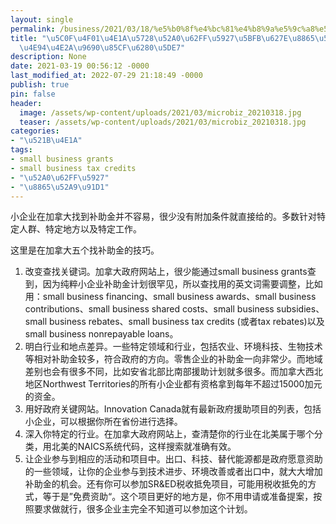 ```yaml
---
layout: single
permalink: /business/2021/03/18/%e5%b0%8f%e4%bc%81%e4%b8%9a%e5%9c%a8%e5%8a%a0%e6%8b%bf%e5%a4%a7%e5%af%bb%e6%89%be%e8%a1%a5%e5%8a%a9%e9%87%91%e7%9a%84%e4%ba%94%e4%b8%aa%e9%9a%90%e8%97%8f%e6%8a%80%e5%b7%a7/
title: "\u5C0F\u4F01\u4E1A\u5728\u52A0\u62FF\u5927\u5BFB\u627E\u8865\u52A9\u91D1\u7684\
  \u4E94\u4E2A\u9690\u85CF\u6280\u5DE7"
description: None
date: 2021-03-19 00:56:12 -0000
last_modified_at: 2022-07-29 21:18:49 -0000
publish: true
pin: false
header:
  image: /assets/wp-content/uploads/2021/03/microbiz_20210318.jpg
  teaser: /assets/wp-content/uploads/2021/03/microbiz_20210318.jpg
categories:
- "\u521B\u4E1A"
tags:
- small business grants
- small business tax credits
- "\u52A0\u62FF\u5927"
- "\u8865\u52A9\u91D1"
---
```

小企业在加拿大找到补助金并不容易，很少没有附加条件就直接给的。多数针对特定人群、特定地方以及特定工作。

这里是在加拿大五个找补助金的技巧。

  1. 改变查找关键词。加拿大政府网站上，很少能通过small business grants查到，因为纯粹小企业补助金计划很罕见，所以查找用的英文词需要调整，比如用：small business financing、small business awards、small business contributions、small business shared costs、small business subsidies、small business rebates、small business tax credits (或者tax rebates)以及small business nonrepayable loans。
  2. 明白行业和地点差异。一些特定领域和行业，包括农业、环境科技、生物技术等相对补助金较多，符合政府的方向。零售企业的补助金一向非常少。而地域差别也会有很多不同，比如安省北部比南部援助计划就多很多。而加拿大西北地区Northwest Territories的所有小企业都有资格拿到每年不超过15000加元的资金。
  3. 用好政府关键网站。Innovation Canada就有最新政府援助项目的列表，包括小企业，可以根据你所在省份进行选择。
  4. 深入你特定的行业。在加拿大政府网站上，查清楚你的行业在北美属于哪个分类，用北美的NAICS系统代码，这样搜索就准确有效。
  5. 让企业参与到相应的活动和项目中。出口、科技、替代能源都是政府愿意资助的一些领域，让你的企业参与到技术进步、环境改善或者出口中，就大大增加补助金的机会。还有你可以参加SR&ED税收抵免项目，可能用税收抵免的方式，等于是”免费资助“。这个项目更好的地方是，你不用申请或准备提案，按照要求做就行，很多企业主完全不知道可以参加这个计划。
